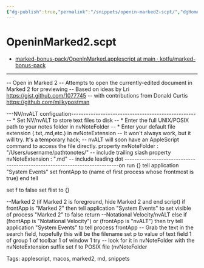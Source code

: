 ```yaml
---
{"dg-publish":true,"permalink":"/snippets/openin-marked2-scpt/","dgHomeLink":true,"dgPassFrontmatter":false}
---
```


# OpeninMarked2.scpt

- [marked-bonus-pack/OpenInMarked.applescript at main · kotfu/marked-bonus-pack](https://github.com/kotfu/marked-bonus-pack/blob/main/AppleScript/OpenInMarked.applescript)

---
-- Open in Marked 2
-- Attempts to open the currently-edited document in Marked 2 for previewing
-- Based on ideas by Lri <https://gist.github.com/1077745>
-- with contributions from Donald Curtis <https://github.com/milkypostman>

---NV/nvALT configuation---------------------------------------------------
-- * Set NV/nvALT to store text files to disk
-- * Enter the full UNIX/POSIX path to your notes folder in nvNoteFolder
-- * Enter your default file extension (.txt,.md,etc.) in nvNoteExtension
-- It won't always work, but it will try. It's a temporary hack; 
-- nvALT will soon have an AppleScript command to access the file directly.
property nvNoteFolder : "/Users/username/pathtonotes/" -- include trailing slash
property nvNoteExtension : ".md" -- include leading dot
---------------------------------------------------------------------------on run {}
tell application "System Events"
	set frontApp to (name of first process whose frontmost is true)
end tell

set f to false
set flist to {}

--Marked 2 (if Marked 2 is foreground, hide Marked 2 and end script)
if frontApp is "Marked 2" then
	tell application "System Events" to set visible of process "Marked 2" to false
	return
	--Notational Velocity/nvALT
else if (frontApp is "Notational Velocity") or (frontApp is "nvALT") then
	try
		tell application "System Events" to tell process frontApp
			-- Grab the text in the search field, hopefully this will be the filename
			set p to value of text field 1 of group 1 of toolbar 1 of window 1
			try -- look for it in nvNoteFolder with the nvNoteExtension suffix
				set f to POSIX file (nvNoteFolder 

Tags:
  applescript, macos, marked2, md, snippets
